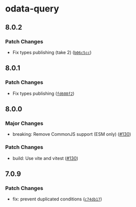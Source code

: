 # odata-query

## 8.0.2

### Patch Changes

- Fix types publishing (take 2) ([`b06c5cc`](https://github.com/techniq/odata-query/commit/b06c5ccaf3603612e0973494a6ca519bfe6006fd))

## 8.0.1

### Patch Changes

- Fix types publishing ([`fd608f2`](https://github.com/techniq/odata-query/commit/fd608f2ceaaef21f8ec5a27637b42f4dda594a85))

## 8.0.0

### Major Changes

- breaking: Remove CommonJS support (ESM only) ([#130](https://github.com/techniq/odata-query/pull/130))

### Patch Changes

- build: Use vite and vitest ([#130](https://github.com/techniq/odata-query/pull/130))

## 7.0.9

### Patch Changes

- fix: prevent duplicated conditions ([`c74db17`](https://github.com/techniq/odata-query/commit/c74db17649457845cc82dfc5e0ea4ff743246532))
